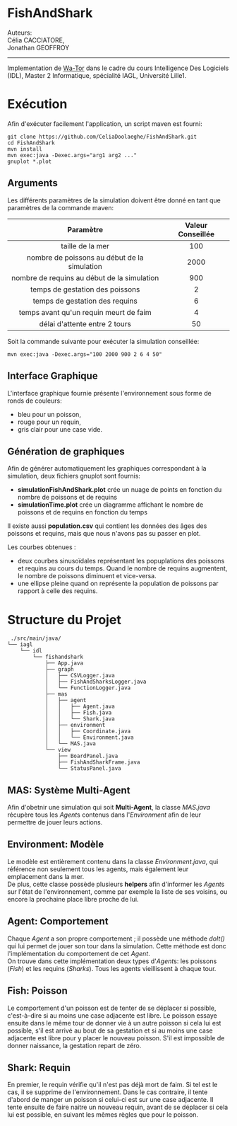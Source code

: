 FishAndShark
============
Auteurs:  
Célia CACCIATORE,  
Jonathan GEOFFROY

------------------------------------
Implementation de [Wa-Tor](https://en.wikipedia.org/wiki/Wa-Tor) dans le cadre du cours Intelligence Des Logiciels (IDL), Master 2 Informatique, spécialité IAGL, Université Lille1.

# Exécution #
Afin d'exécuter facilement l'application, un script maven est fourni:

    git clone https://github.com/CeliaDoolaeghe/FishAndShark.git
    cd FishAndShark
    mvn install
    mvn exec:java -Dexec.args="arg1 arg2 ..."
    gnuplot *.plot
  
## Arguments ##
Les différents paramètres de la simulation doivent être donné en tant que paramètres de la commande maven:

|                   Paramètre                  | Valeur Conseillée |
|:--------------------------------------------:|:-----------------:|
| taille de la mer                             | 100               |
| nombre de poissons au début de la simulation | 2000              |
| nombre de requins au début de la simulation  | 900               |
| temps de gestation des poissons              | 2                 |
| temps de gestation des requins               | 6                 |
| temps avant qu'un requin meurt de faim       | 4                 |
| délai d'attente entre 2 tours                | 50                |

Soit la commande suivante pour exécuter la simulation conseillée:

    mvn exec:java -Dexec.args="100 2000 900 2 6 4 50"
  
## Interface Graphique  ##
L'interface graphique fournie présente l'environnement sous forme de ronds de couleurs:

 * bleu pour un poisson,
 * rouge pour un requin,
 * gris clair pour une case vide.
  
## Génération de graphiques ##
Afin de générer automatiquement les graphiques correspondant à la simulation, deux fichiers gnuplot sont fournis:

 * **simulationFishAndShark.plot** crée un nuage de points en fonction du nombre de poissons et de requins 
 * **simulationTime.plot** crée un diagramme affichant le nombre de poissons et de requins en fonction du temps

Il existe aussi **population.csv** qui contient les données des âges des poissons et requins, mais que nous n'avons pas su passer en plot.

Les courbes obtenues :
 * deux courbes sinusoïdales représentant les popuplations des poissons et requins au cours du temps. Quand le nombre de requins augmentent, le nombre de poissons diminuent et vice-versa.
 * une ellipse pleine quand on représente la population de poissons par rapport à celle des requins.

# Structure du Projet #

     ./src/main/java/
    └── iagl
        └── idl
            └── fishandshark
                ├── App.java
                ├── graph
                │   ├── CSVLogger.java
                │   ├── FishAndSharksLogger.java
                │   └── FunctionLogger.java
                ├── mas
                │   ├── agent
                │   │   ├── Agent.java
                │   │   ├── Fish.java
                │   │   └── Shark.java
                │   ├── environment
                │   │   ├── Coordinate.java
                │   │   └── Environment.java
                │   └── MAS.java
                └── view
                    ├── BoardPanel.java
                    ├── FishAndSharkFrame.java
                    └── StatusPanel.java

## MAS: Système Multi-Agent ##
Afin d'obetnir une simulation qui soit **Multi-Agent**, la classe *MAS.java* récupère tous les *Agent*s contenus dans l'*Environment* afin de leur permettre de jouer leurs actions.  

## Environment: Modèle ##
Le modèle est entièrement contenu dans la classe *Environment.java*, qui référence non seulement tous les agents, mais également leur emplacement dans la mer.  
De plus, cette classe possède plusieurs **helpers** afin d'informer les *Agent*s sur l'état de l'environnement, comme par exemple la liste de ses voisins, ou encore la prochaine place libre proche de lui.

## Agent: Comportement ##
Chaque *Agent* a son propre comportement ; il possède une méthode *doIt()* qui lui permet de jouer son tour dans la simulation. Cette méthode est donc l'implémentation du comportement de cet *Agent*.  
On trouve dans cette implémentation deux types d'*Agent*s: les poissons (*Fish*) et les requins (*Sharks*). Tous les agents vieillissent à chaque tour. 

## Fish: Poisson ##
Le comportement d'un poisson est de tenter de se déplacer si possible, c'est-à-dire si au moins une case adjacente est libre. Le poisson essaye ensuite dans le même tour de donner vie à un autre poisson si cela lui est possible, s'il est arrivé au bout de sa gestation et si au moins une case adjacente est libre pour y placer le nouveau poisson. S'il est impossible de donner naissance, la gestation repart de zéro.

## Shark: Requin ##
En premier, le requin vérifie qu'il n'est pas déjà mort de faim. Si tel est le cas, il se supprime de l'environnement. Dans le cas contraire, il tente d'abord de manger un poisson si celui-ci est sur une case adjacente. Il tente ensuite de faire naitre un nouveau requin, avant de se déplacer si cela lui est possible, en suivant les mêmes règles que pour le poisson.